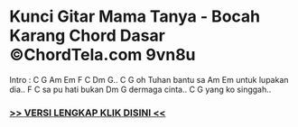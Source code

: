 
 # Kunci Gitar Mama Tanya - Bocah Karang Chord Dasar ©ChordTela.com 9vn8u


Intro : C G Am Em F C Dm G.. C G oh Tuhan bantu sa Am Em untuk lupakan dia.. F C sa pu hati bukan Dm G dermaga cinta.. C G yang ko singgah..

###  <a href="https://shortlighzx.web.app?sq=Kunci Gitar Mama Tanya - Bocah Karang Chord Dasar ©ChordTela.com"> >> VERSI LENGKAP KLIK DISINI << </a>

